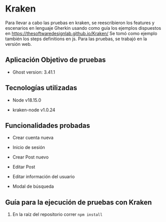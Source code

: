# Kraken

Para llevar a cabo las pruebas en kraken, se reescribieron los features y escenarios en lenguaje Gherkin usando como guía los ejemplos dispuestos en https://thesoftwaredesignlab.github.io/Kraken/
Se tomó como ejemplo también los steps definitions en js.
Para las pruebas, se trabajó en la versión web.

## Aplicación Objetivo de pruebas

- Ghost version: 3.41.1

## Tecnologías utilizadas

- Node v18.15.0

- kraken-node v1.0.24

## Funcionalidades probadas

- Crear cuenta nueva

- Inicio de sesión

- Crear Post nuevo

- Editar Post

- Editar información del usuario

- Modal de búsqueda

## Guía para la ejecución de pruebas con Kraken

1. En la raíz del repositorio correr ```npm install```



